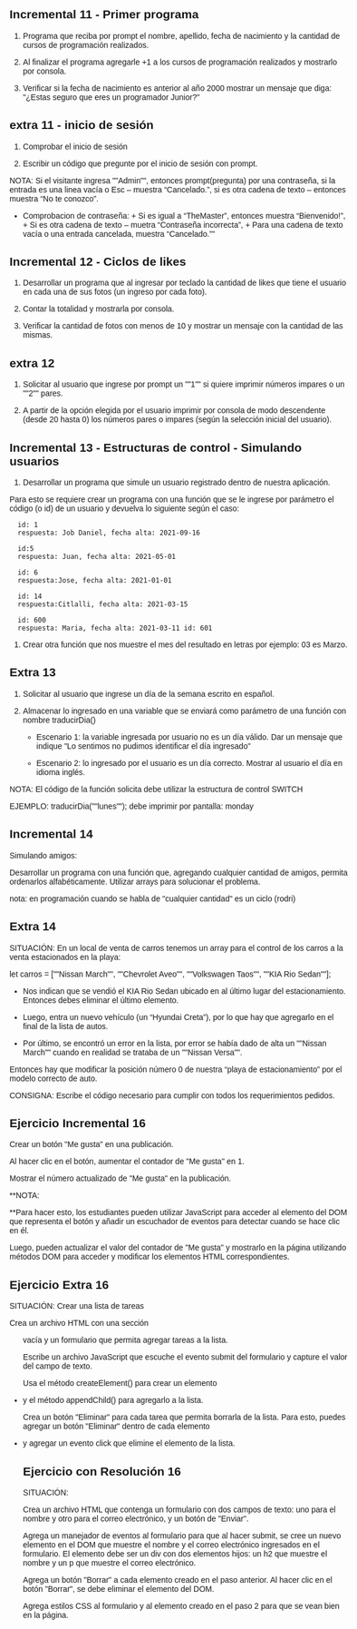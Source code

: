 ## Incremental 11 - Primer programa

1. Programa que reciba por prompt el nombre, apellido, fecha de nacimiento y la cantidad de cursos de programación realizados.
   
2. Al finalizar el programa agregarle +1 a los cursos de programación realizados y mostrarlo por consola. 
   
3. Verificar si la fecha de nacimiento es anterior al año 2000 mostrar un mensaje que diga: "¿Estas seguro que eres un programador Junior?"

## extra 11 - inicio de sesión

1. Comprobar el inicio de sesión
   
2. Escribir un código que pregunte por el inicio de sesión con prompt.
   
NOTA:  Si el visitante ingresa ""Admin"", entonces prompt(pregunta) por una contraseña, si la entrada es una linea vacía o Esc – muestra “Cancelado.”, si es otra cadena de texto – entonces muestra “No te conozco”.

- Comprobacion de contraseña:
      + Si es igual a “TheMaster”, entonces muestra “Bienvenido!”,
      + Si es otra cadena de texto – muetra “Contraseña incorrecta”,
      + Para una cadena de texto vacía o una entrada cancelada, muestra “Cancelado.”"


## Incremental 12 - Ciclos de likes

1. Desarrollar un programa que al ingresar por teclado la cantidad de likes que tiene el usuario en cada una de sus fotos (un ingreso por cada foto). 
   
2. Contar la totalidad y mostrarla por consola.
   
3. Verificar la cantidad de fotos con menos de 10 y mostrar un mensaje con la cantidad de las mismas.

## extra 12

1. Solicitar al usuario que ingrese por prompt un ""1"" si quiere imprimir números impares o un ""2"" pares.  
   
2. A partir de la opción elegida por el usuario imprimir por consola de modo descendente (desde 20 hasta 0) los números pares o impares (según la selección inicial del usuario).


## Incremental 13 - Estructuras de control - Simulando usuarios

1. Desarrollar  un programa que simule un usuario registrado dentro de nuestra aplicación.  
   
Para esto se requiere crear un programa con una función que se le ingrese por parámetro el código (o id) de un usuario y devuelva lo siguiente según el caso:

      id: 1
      respuesta: Job Daniel, fecha alta: 2021-09-16

      id:5
      respuesta: Juan, fecha alta: 2021-05-01

      id: 6
      respuesta:Jose, fecha alta: 2021-01-01

      id: 14
      respuesta:Citlalli, fecha alta: 2021-03-15

      id: 600
      respuesta: Maria, fecha alta: 2021-03-11 id: 601

1. Crear otra función que nos muestre el mes del resultado en letras por ejemplo: 03 es Marzo.


## Extra 13

1. Solicitar al usuario que ingrese un día de la semana escrito en español.

2. Almacenar lo ingresado en una variable que se enviará como parámetro de una función con nombre traducirDia()

   + Escenario 1: la variable ingresada por usuario no es un día válido.
   Dar un mensaje que indique "Lo sentimos no pudimos identificar el día ingresado"

   + Escenario 2: lo ingresado por el usuario es un día correcto.
   Mostrar al usuario el día en idioma inglés.

NOTA: El código de la función solicita debe utilizar la estructura de control SWITCH

EJEMPLO: traducirDia(""lunes""); debe imprimir por pantalla: monday


## Incremental 14

Simulando amigos:

Desarrollar  un programa con una función que, agregando cualquier cantidad de amigos, permita ordenarlos alfabéticamente. 
Utilizar arrays para solucionar el problema.

nota: en programación cuando se habla de "cualquier cantidad" es un ciclo (rodri)

## Extra 14

SITUACIÓN: En un local de venta de carros tenemos un array para el control de los carros a la venta estacionados en la playa:

let carros = [""Nissan March"", ""Chevrolet Aveo"", ""Volkswagen Taos"", ""KIA Rio Sedan""];


+ Nos indican que se vendió el KIA Rio Sedan ubicado en al último lugar del estacionamiento. Entonces debes eliminar el último elemento.

+ Luego, entra un nuevo vehículo (un “Hyundai Creta”), por lo que hay que agregarlo en el final de la lista de autos.

+ Por último, se encontró un error en la lista, por error se había dado de alta un ""Nissan March"" cuando en realidad se trataba de un  ""Nissan Versa"". 

Entonces hay que modificar la posición número 0 de nuestra “playa de estacionamiento” por el modelo correcto de auto.

CONSIGNA: 
Escribe el código necesario para cumplir con todos los requerimientos pedidos.


## Ejercicio Incremental 16

Crear un botón "Me gusta" en una publicación.

Al hacer clic en el botón, aumentar el contador de "Me gusta" en 1.

Mostrar el número actualizado de "Me gusta" en la publicación.

**NOTA:

**Para hacer esto, los estudiantes pueden utilizar JavaScript para acceder al elemento del DOM que representa el botón y añadir un escuchador de eventos para detectar cuando se hace clic en él.

Luego, pueden actualizar el valor del contador de "Me gusta" y mostrarlo en la página utilizando métodos DOM para acceder y modificar los elementos HTML correspondientes.



## Ejercicio Extra 16

SITUACIÓN: Crear una lista de tareas

Crea un archivo HTML con una sección <ul> vacía y un formulario que permita agregar tareas a la lista.

Escribe un archivo JavaScript que escuche el evento submit del formulario y capture el valor del campo de texto.

Usa el método createElement() para crear un elemento <li> y el método appendChild() para agregarlo a la lista.

Crea un botón "Eliminar" para cada tarea que permita borrarla de la lista. Para esto, puedes agregar un botón "Eliminar" dentro de cada elemento <li> y agregar un evento click que elimine el elemento de la lista.



## Ejercicio con Resolución 16

SITUACIÓN:

Crea un archivo HTML que contenga un formulario con dos campos de texto: uno para el nombre y otro para el correo electrónico, y un botón de "Enviar".

Agrega un manejador de eventos al formulario para que al hacer submit, se cree un nuevo elemento en el DOM que muestre el nombre y el correo electrónico ingresados en el formulario. El elemento debe ser un div con dos elementos hijos: un h2 que muestre el nombre y un p que muestre el correo electrónico.

Agrega un botón "Borrar" a cada elemento creado en el paso anterior. Al hacer clic en el botón "Borrar", se debe eliminar el elemento del DOM.

Agrega estilos CSS al formulario y al elemento creado en el paso 2 para que se vean bien en la página.

<!DOCTYPE html>
<html>
  <head>
    <title>Formulario de contacto</title>
    <style>
      body {
        font-family: sans-serif;
        max-width: 600px;
        margin: 0 auto;
      }

      form {
        margin-bottom: 1em;
      }

      label {
        display: block;
        margin-bottom: 0.5em;
      }

      input[type="text"] {
        width: 100%;
        padding: 0.5em;
        border: 1px solid #ccc;
        border-radius: 0.5em;
      }

      button[type="submit"] {
        display: block;
        margin: 1em auto 0;
        padding: 0.5em;
        border: none;
        border-radius: 0.5em;
        background-color: #007bff;
        color: #fff;
        cursor: pointer;
      }

      button[type="submit"]:hover {
        background-color: #0069d9;
      }

      .contact {
        margin-bottom: 1em;
        padding: 1em;
        border: 1px solid #ccc;
        border-radius: 0.5em;
        background-color: #f8f8f8;
      }

      .contact h2 {
        margin-top: 0;
      }

      .contact p {
        margin-bottom: 0;
      }

      .delete {
        margin-left: 1em;
        padding: 0.5em;
        border: none;
        border-radius: 0.5em;
        background-color: #dc3545;
        color: #fff;
        cursor: pointer;
      }

      .delete:hover {
        background-color: #c82333;
      }
    </style>
  </head>
  <body>
    <h1>Formulario de contacto</h1>
    <form id="contact-form">
      <label for="name">Nombre:</label>
      <input type="text" id="name" name="name" required>
      <label for="email">Correo electrónico:</label>
      <input type="text" id="email" name="email" required>
      <button type="submit">Enviar</button>
    </form>
    <div id="contact-list">
    </div>
    <script src="app.js"></script>
  </body>
</html>


## Incremental 17

Crear un botón "Eliminar cuenta" en la sección de configuración de la cuenta.

Al hacer clic en el botón "Eliminar cuenta", mostrar un mensaje de confirmación al usuario.

Si el usuario confirma la eliminación de la cuenta, utilizar una solicitud asincrónica (por ejemplo, mediante fetch) para eliminar la cuenta del servidor y llamar a una función de callback que redirija al usuario a la página de inicio de sesión.

Para hacer esto, los estudiantes pueden utilizar JavaScript para acceder al botón "Eliminar cuenta" y añadir un escuchador de eventos para detectar cuando se hace clic en él. 
Luego, pueden utilizar una función de confirmación de JavaScript para mostrar un mensaje de confirmación al usuario y utilizar una solicitud asincrónica (por ejemplo, mediante fetch) para eliminar la cuenta del servidor si el usuario confirma la eliminación. 

Finalmente, pueden utilizar una función de callback para redirigir al usuario a la página de inicio de sesión después de que se haya eliminado la cuenta.



## Extra 17

SITUACIÓN: Crear una lista de tareas

Supongamos que estamos trabajando en una aplicación de comercio electrónico que permite a los usuarios realizar pedidos de comida en línea. Una de las características principales de esta aplicación es la capacidad de enviar notificaciones en tiempo real al usuario sobre el estado de su pedido. Para hacer esto, podemos utilizar callbacks.

Por ejemplo, podemos tener una función llamada realizarPedido que se encarga de enviar el pedido al restaurante y devuelve un objeto con la información del pedido, incluyendo un ID único. Luego, podemos tener otra función llamada notificarEstadoPedido que se encarga de enviar una notificación al usuario sobre el estado actual de su pedido. Esta función toma el ID del pedido como argumento y llama a un callback una vez que se ha actualizado el estado del pedido.



## Ejercicio con Resolución 17

SITUACIÓN: Realiza una programa simulando la vida real:

Supongamos que estás trabajando en una aplicación de clima que necesita obtener la ubicación actual del usuario para mostrar las condiciones meteorológicas. Para hacer esto, puedes utilizar la API de geolocalización del navegador. Sin embargo, la API de geolocalización es asíncrona, por lo que necesitas utilizar callbacks para manejar el resultado.

NOTA: todo esto debes realizarlo sin usar ninguna API.

Supongamos que la ubicación actual del usuario es 37.7749 grados de latitud y -122.4194 grados de longitud.

Javascript.

<!DOCTYPE html>

<html>

  <head>
    <title>Ejemplo de callbacks</title>
  </head>

  <body>

    <h1>Obtener ubicación actual</h1>

    <p>Presione el botón para obtener la ubicación actual:</p>

    <button id="btn-obtener-ubicacion">Obtener ubicación</button>

    <div id="ubicacion"></div>

    <script>

      function obtenerUbicacionActual(callback) {

        if (navigator.geolocation) {

          navigator.geolocation.getCurrentPosition(

            function(posicion) {

              const latitud = posicion.coords.latitude;

              const longitud = posicion.coords.longitude;

              callback(null, { latitud, longitud }); // llama al callback con la ubicación

            },

            function(error) {

              callback(error, null); // llama al callback con el error

            }

          );

        } else {

          callback('Geolocalización no soportada', null); // llama al callback con el error

        }

      }



      const btnObtenerUbicacion = document.querySelector('#btn-obtener-ubicacion');

      const ubicacionDiv = document.querySelector('#ubicacion');



      btnObtenerUbicacion.addEventListener('click', function() {

        obtenerUbicacionActual(function(error, ubicacion) {

          if (error) {

            ubicacionDiv.textContent = 'Error al obtener la ubicación: ' + error;

          } else {

            ubicacionDiv.textContent = 'Ubicación actual: ' + ubicacion.latitud + ', ' + ubicacion.longitud;

          }

        });

      });

    </script>

  </body>

</html>




## Ejercicio Incremental 18

Refactorizar la funcionalidad de "Me gusta" usando Promesas.
Queremos crear una función que nos permita obtener el número total de "me gusta" de una publicación, utilizando una promesa para asegurarnos de que la operación sea asíncrona y no bloquee la ejecución del programa.
La función getTotalLikes recibe como parámetro el ID de la publicación de la cual queremos obtener el número total de "me gusta". La función utiliza una promesa para devolver el número de "me gusta" de la publicación.

getTotalLikes(123)
  .then(likes => console.log(`La publicación tiene ${likes} me gusta`))
  .catch(error => console.error(error));

## Extra 18

SITUACIÓN: Crear una lista de números pares o impares.

Primero, define una función llamada checkNumber que tome un número como parámetro y devuelva una promesa que resuelva con el mensaje "El número es par" si el número es par, o se rechace con el mensaje "El número es impar" si el número es impar.

Después, utiliza la función checkNumber para comprobar si varios números son pares o impares. Puedes hacerlo utilizando un bucle for y un array de números.

Finalmente, utiliza los métodos then() y catch() de las promesas para mostrar en la consola el resultado de cada número. Si el número es par, muestra el mensaje "El número es par". Si el número es impar, muestra el mensaje "El número es impar".


## Ejercicio con resolución 18

SITUACIÓN: 


Crea una aplicación web que permita al usuario buscar información sobre una película utilizando la API de IMDb. Para ello, la aplicación debe mostrar un formulario donde el usuario pueda ingresar el título de la película que desea buscar.

Una vez que el usuario ha ingresado el título de la película y ha presionado el botón de búsqueda, la aplicación debe utilizar la API de IMDb para obtener la información de la película, incluyendo su título, año de lanzamiento, género, calificación y una breve descripción.

`
const apiKey = 'tu_api_key'; // reemplaza esto con tu propia API key

const form = document.querySelector('form');
const searchInput = document.querySelector('input');
const movieTitle = document.querySelector('#movie-title');
const movieYear = document.querySelector('#movie-year');
const movieGenre = document.querySelector('#movie-genre');
const movieRating = document.querySelector('#movie-rating');
const moviePlot = document.querySelector('#movie-plot');

form.addEventListener('submit', event => {
  event.preventDefault();
  
  const title = searchInput.value;

  fetch(`https://www.omdbapi.com/?apikey=${apiKey}&t=${title}`)
    .then(response => response.json())
    .then(movie => {
      movieTitle.innerText = movie.Title;
      movieYear.innerText = movie.Year;
      movieGenre.innerText = movie.Genre;
      movieRating.innerText = movie.imdbRating;
      moviePlot.innerText = movie.Plot;
    })
    .catch(error => console.error(error));
});

`

## Ejercicio Incremental 19

Contexto:

Continuamos trabajando en el proyecto para crear una red social y necesitas implementar una funcionalidad que permita a los usuarios buscar publicaciones de otras cuentas en la plataforma. Para ello, has decidido utilizar una API de redes sociales como la de Twitter o Instagram.

Tu tarea es crear una página web utilizando JavaScript, HTML y CSS donde los usuarios puedan buscar publicaciones de una cuenta en particular utilizando el nombre de usuario. Una vez que el usuario haya ingresado el nombre de usuario, deberás utilizar la API que hayas elegido para obtener los datos de las publicaciones de esa cuenta.

Luego, deberás mostrar las publicaciones en la página web utilizando HTML y CSS. Cada publicación deberá mostrar la imagen, el texto y la fecha de la publicación.

Recuerda que la página web debe ser atractiva y fácil de usar para los usuarios. Además, deberás manejar los errores que puedan surgir al utilizar la API de redes sociales de manera adecuada, para que la página no se rompa si los datos no se obtienen correctamente.
